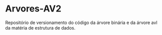 # Arvores-AV2
Repositório de versionamento do código da árvore binária e da árvore avl da matéria de estrutura de dados.

